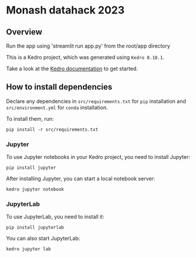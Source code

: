 # Monash datahack 2023

## Overview

Run the app using 'streamlit run app.py' from the root/app directory

This is a Kedro project, which was generated using `Kedro 0.18.1`.

Take a look at the [Kedro documentation](https://kedro.readthedocs.io) to get started.

## How to install dependencies

Declare any dependencies in `src/requirements.txt` for `pip` installation and `src/environment.yml` for `conda` installation.

To install them, run:

```
pip install -r src/requirements.txt
```

### Jupyter
To use Jupyter notebooks in your Kedro project, you need to install Jupyter:

```
pip install jupyter
```

After installing Jupyter, you can start a local notebook server:

```
kedro jupyter notebook
```

### JupyterLab
To use JupyterLab, you need to install it:

```
pip install jupyterlab
```

You can also start JupyterLab:

```
kedro jupyter lab
```
